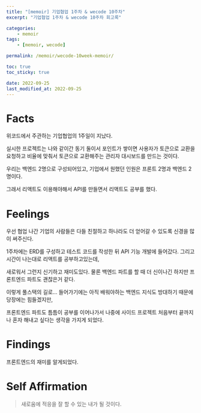 ```yaml
---
title: "[memoir] 기업협업 1주차 & wecode 10주차"
excerpt: "기업협업 1주차 & wecode 10주차 회고록"

categories:
    - memoir
tags:
    - [memoir, wecode]

permalink: /memoir/wecode-10week-memoir/

toc: true
toc_sticky: true

date: 2022-09-25
last_modified_at: 2022-09-25
---
```


# Facts

위코드에서 주관하는 기업협업의 1주일이 지났다.

실시한 프로젝트는 나와 같이간 동기 둘이서 포인트가 쌓이면 사용자가 토큰으로 교환을 요청하고 비율에 맞춰서 토큰으로 교환해주는 관리자 대시보드를 만드는 것이다.

우리는 백엔드 2명으로 구성되어있고, 기업에서 원했던 인원은 프론트 2명과 백엔드 2명이다.

그래서 리액트도 이용해야해서 API를 만들면서 리액트도 공부를 했다.

# Feelings

우선 협업 나간 기업의 사람들은 다들 친절하고 하나라도 더 얻어갈 수 있도록 신경을 많이 써주신다.

1주차에는 ERD를 구성하고 테스트 코드를 작성한 뒤 API 기능 개발에 들어갔다. 그리고 시간이 나는대로 리액트를 공부하고있는데,

새로워서 그런지 신기하고 재미도있다. 물론 백엔드 파트를 할 때 더 신이나긴 하지만 프론트엔드 파트도 괜찮은거 같다.

이렇게 풀스택의 길로... 들어가기에는 아직 배워야하는 백엔드 지식도 방대하기 때문에 당장에는 힘들겠지만,

프론트엔드 파트도 틈틈이 공부를 이어나가서 나중에 사이드 프로젝트 처음부터 끝까지 나 혼자 해내고 싶다는 생각을 가지게 되었다.

# Findings

프론트엔드의 재미를 알게되었다.

# Self Affirmation

> 새로움에 적응을 잘 할 수 있는 내가 될 것이다.
